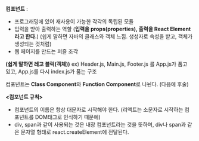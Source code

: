 **컴포넌트** : 
- 프로그래밍에 있어 재사용이 가능한 각각의 독립된 모듈
- 입력을 받아 출력하는 역할
  (**입력을 props(properties), 출력을 React Element라고 한다.**)
  (쉽게 말하면 자바의 클래스와 객체 느낌. 생성자로 속성을 받고, 객체가 생성되는 것처럼)
- 웹 페이지를 만드는 퍼즐 조각

**(쉽게 말하면 레고 블럭(객체))**
ex) Header.js, Main.js, Footer.js 를 App.js가 품고 있고, App.js를 다시 index.js가 품는 구조

컴포넌트는 **Class Component**와 **Function Component**로 나뉜다. (다음에 후술)

**<컴포넌트 규칙>**
- 컴포넌트의 이름은 항상 대문자로 시작해야 한다. (리액트는 소문자로 시작하는 컴포넌트를 DOM태그로 인식하기 때문에)
- div, span과 같이 사용되는 것은 내장 컴포넌트라는 것을 뜻하며, div나 span과 같은 문자열 형태로 react.createElement에 전달된다.
